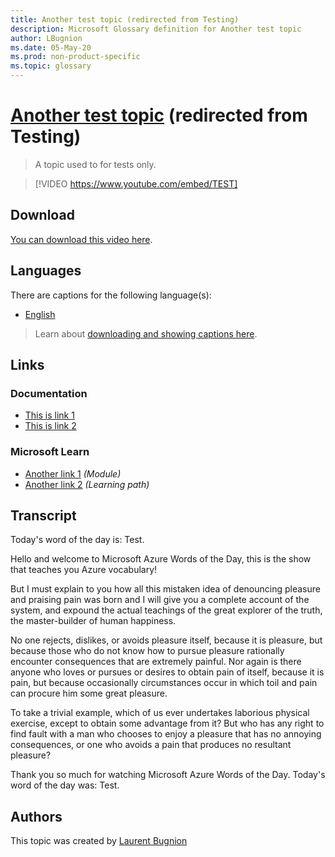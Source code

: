 ```yaml
---
title: Another test topic (redirected from Testing)
description: Microsoft Glossary definition for Another test topic
author: LBugnion
ms.date: 05-May-20
ms.prod: non-product-specific
ms.topic: glossary
---
```


# [Another test topic](/glossary/topic/test/testing) (redirected from Testing)

> A topic used to for tests only.

> [!VIDEO https://www.youtube.com/embed/TEST]

## Download

[You can download this video here](https://msglossarystore.blob.core.windows.net/videos/test.en.mp4).

## Languages

There are captions for the following language(s):

- [English](https://msglossarystore.blob.core.windows.net/captions/test.en.en.srt)

> Learn about [downloading and showing captions here](/glossary/captions).

## Links

### Documentation

- [This is link 1](http://gslb.ch)
- [This is link 2](http://gslb.ch)

### Microsoft Learn

- [Another link 1](http://gslb.ch) *(Module)*
- [Another link 2](http://gslb.ch) *(Learning path)*

## Transcript

Today's word of the day is: Test.

Hello and welcome to Microsoft Azure Words of the Day, this is the show that teaches you Azure vocabulary!

But I must explain to you how all this mistaken idea of denouncing pleasure and praising pain was born and I will give you a complete account of the system, and expound the actual teachings of the great explorer of the truth, the master-builder of human happiness.

No one rejects, dislikes, or avoids pleasure itself, because it is pleasure, but because those who do not know how to pursue pleasure rationally encounter consequences that are extremely painful. Nor again is there anyone who loves or pursues or desires to obtain pain of itself, because it is pain, but because occasionally circumstances occur in which toil and pain can procure him some great pleasure.

To take a trivial example, which of us ever undertakes laborious physical exercise, except to obtain some advantage from it? But who has any right to find fault with a man who chooses to enjoy a pleasure that has no annoying consequences, or one who avoids a pain that produces no resultant pleasure?

Thank you so much for watching Microsoft Azure Words of the Day. Today's word of the day was: Test.

## Authors

This topic was created by [Laurent Bugnion](http://twitter.com/@LBugnion)
